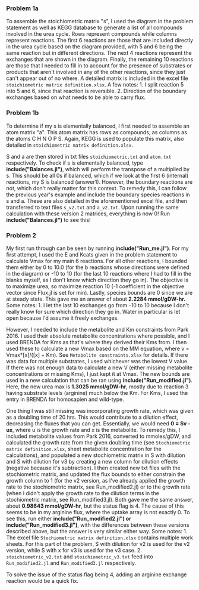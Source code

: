 
### Problem 1a
To assemble the stoichiometric matrix "s", I used the diagram in the problem statement as well as KEGG database to generate a list of all compounds involved in the urea cycle. Rows represent compounds while columns represent reactions. The first 6 reactions are those that are included directly in the urea cycle based on the diagram provided, with 5 and 6 being the same reaction but in different directions. The next 4 reactions represent the exchanges that are shown in the diagram. Finally, the remaining 10 reactions are those that I needed to fill in to account for the presence of substrates or products that aren't involved in any of the other reactions, since they just can't appear out of no where. A detailed matrix is included in the excel file ``stoichiometric matrix definition.xlsx``. A few notes: 1. I split reaction 5 into 5 and 6, since that reaction is reversible. 2. Direction of the boundary exchanges based on what needs to be able to carry flux.

### Problem 1b
To determine if my s is elementally balanced, I first needed to assemble an atom matrix "a". This atom matrix has rows as compounds, as columns as the atoms C H N O P S. Again, KEGG is used to populate this matrix, also detailed in ``stoichiometric matrix definition.xlsx``.

S and a are then stored in txt files ``stoichiometric.txt`` and ``atom.txt`` respectively. To check if s is elementally balanced, type **include("Balances.jl")**, which will perform the transpose of a multiplied by s. This should be all 0s if balanced, which if we look at the first 6 (internal) reactions, my S is balanced (answer1). However, the boundary reactions are not, which don't really matter for this context. To remedy this, I can follow the previous year's example and include the boundary species reactions in s and a. These are also detailed in the aforementioned excel file, and then transferred to text files ``s_v2.txt`` and ``a_v2.txt``. Upon running the same calculation with these version 2 matrices, everything is now 0! Run **include("Balances.jl")** to see this!

### Problem 2
My first run through can be seen by running **include("Run_me.jl")**. For my first attempt, I used the E and Kcats given in the problem statement to calculate Vmax for my main 6 reactions. For all other reactions, I bounded them either by 0 to 10.0 (for the b reactions whose directions were defined in the diagram) or -10 to 10 (for the last 10 reactions where I had to fill in the blanks myself, as I don't know which direction they go in). The objective is to maximize urea, so maximize reaction 10 (-1 coefficient in the objective vector since Flux.jl is set for min). Lastly, species bounds are 0 since we are at steady state. This gave me an answer of about **2.2284 mmol/gDW-hr.** Some notes: 1. I let the last 10 exchanges go from -10 to 10 because I don't really know for sure which direction they go in. Water in particular is let open because I'd assume it freely exchanges.

However, I needed to include the metabolite and Km constraints from Park 2016. I used their absolute metabolite concentrations where possible, and I used BRENDA for Kms as that's where they derived their Kms from. I then used these to calculate a new Vmax based on the MM equation, where v = Vmax*[x]/([x] + Km). See ``Metabolite constraints.xlsx`` for details. If there was data for multiple substrates, I used whichever was the lowest V value. If there was not enough data to calculate a new V (either missing metabolite concentrations or missing Kms), I just kept it at Vmax. The new bounds are used in a new calculation that can be ran using **include("Run_modified.jl")**. Here, the new urea max is **1.3025 mmol/gDW-hr**, mostly due to reaction 3 having substrate levels (arginine) much below the Km. For Kms, I used the entry in BRENDA for homosapien and wild-type.

One thing I was still missing was incorporating growth rate, which was given as a doubling time of 20 hrs. This would contribute to a dilution effect, decreasing the fluxes that you can get. Essentially, we would need  **0 = Sv - ux**, where u is the growth rate and x is the metabolite. To remedy this, I included metabolite values from Park 2016, converted to mmoles/gDW, and calculated the growth rate from the given doubling time (see ``Stochiometric matrix definition.xlsx``, sheet metabolite concentration for the calculations), and populated a new stochiometric matrix in S with dilution and S with dilution for v3 by creating a new column for dilution effects (negative because it's subtraction). I then created new txt files with the stochiometric matrix, and updated the flux bounds to either constrain the growth column to 1 (for the v2 version, as I've already applied the growth rate to the stochiometric matrix, see Run_modified2.jl) or to the growth rate (when I didn't apply the growth rate to the dilution terms in the stochiometric matrix, see Run_modified3.jl). Both gave me the same answer, about **0.98643 mmol/gDW-hr**, but the status flag is 4. The cause of this seems to be in my arginine flux, where the uptake array is not exactly 0. To see this, run either **include("Run_modified2.jl") or include("Run_modified3.jl")**, with the differences between these versions described above, but the answer is very similar either way. Some notes: 1. The excel file ``Stochiometric matrix definition.xlsx`` contains multiple work sheets. For this part of the problem, S with dilution for v2 is used for the v2 version, while S with x for v3 is used for the v3 case. 2. ``stoichiometric_v2.txt`` and ``stoichiometric_v3.txt`` feed into ``Run_modified2.jl`` and ``Run_modified3.jl`` respectively.

To solve the issue of the status flag being 4, adding an arginine exchange reaction would be a quick fix.
